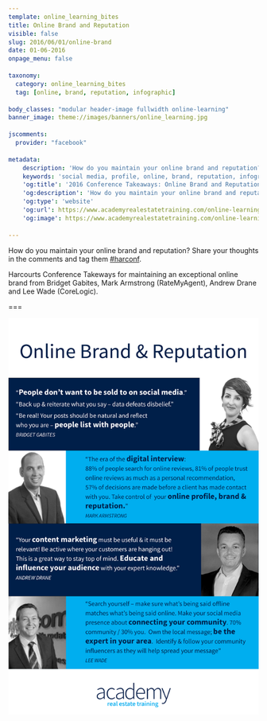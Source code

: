 ```yaml
---
template: online_learning_bites
title: Online Brand and Reputation
visible: false
slug: 2016/06/01/online-brand
date: 01-06-2016
onpage_menu: false

taxonomy:
  category: online_learning_bites
  tag: [online, brand, reputation, infographic]

body_classes: "modular header-image fullwidth online-learning"
banner_image: theme://images/banners/online_learning.jpg

jscomments:
  provider: "facebook"

metadata:
    description: 'How do you maintain your online brand and reputation? Share your thoughts in the comments and tag them #harconf. Harcourts Conference Takeways for maintaining an exceptional online brand from Bridget Gabites, Mark Armstrong (RateMyAgent), Andrew Drane and Lee Wade (CoreLogic).'
    keywords: 'social media, profile, online, brand, reputation, infographic'
    'og:title': '2016 Conference Takeaways: Online Brand and Reputation'
    'og:description': 'How do you maintain your online brand and reputation? Share your thoughts in the comments and tag them #harconf. Harcourts Conference Takeways for maintaining an exceptional online brand from Bridget Gabites, Mark Armstrong (RateMyAgent), Andrew Drane and Lee Wade (CoreLogic). '
    'og:type': 'website'
    'og:url': https://www.academyrealestatetraining.com/online-learning/bites/2016/06/01/online-brand
    'og:image': https://www.academyrealestatetraining.com/online-learning/bites/2016/06/01/online-brand/online-brand.png

---
```


How do you maintain your online brand and reputation? Share your thoughts in the comments and tag them [#harconf](https://www.hashatit.com/hashtags/harconf).

Harcourts Conference Takeways for maintaining an exceptional online brand from Bridget Gabites, Mark Armstrong (RateMyAgent), Andrew Drane and Lee Wade (CoreLogic).

===

![Online Brand and Reputation Infographic](online-brand.png?resize=1000,1584&class=infographic&derivatives=300,1100)
